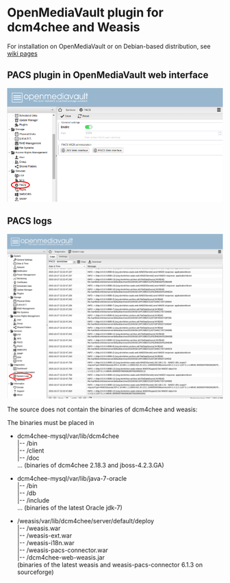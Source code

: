 # OpenMediaVault plugin for dcm4chee and Weasis #

For installation on OpenMediaVault or on Debian-based distribution, see [wiki pages](https://github.com/nroduit/openmediavault-dcm4chee/wiki)

## PACS plugin in OpenMediaVault web interface ##
![OpenMediaVault PACS plugin](openmediavault1.png)

## PACS logs ##
![OpenMediaVault PACS logger](openmediavault2.png)


The source does not contain the binaries of dcm4chee and weasis:

The binaries must be placed in 
* dcm4chee-mysql/var/lib/dcm4chee   
  |-- /bin   
  |-- /client   
  |-- /doc   
  ... (binaries of dcm4chee 2.18.3 and jboss-4.2.3.GA)   
 
* dcm4chee-mysql/var/lib/java-7-oracle   
  |-- /bin   
  |-- /db   
  |-- /include   
  ... (binaries of the latest Oracle jdk-7)   
  
* /weasis/var/lib/dcm4chee/server/default/deploy   
  |-- /weasis.war   
  |-- /weasis-ext.war   
  |-- /weasis-i18n.war   
  |-- /weasis-pacs-connector.war   
  |-- /dcm4chee-web-weasis.jar   
  (binaries of the latest weasis and weasis-pacs-connector 6.1.3 on sourceforge)   
  

